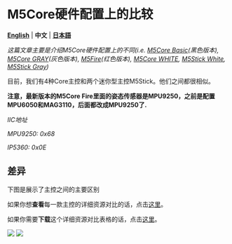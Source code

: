# M5Core硬件配置上的比较

**[English](https://github.com/m5stack/M5-Schematic/blob/master/Core/hardware_difference_between_cores.md)** | **中文** | **[日本語](https://github.com/m5stack/M5-Schematic/blob/master/Core/hardware_difference_between_cores_ja.md)**

*这篇文章主要是介绍M5Core硬件配置上的不同(i.e. [M5Core Basic](https://docs.m5stack.com/#/zh_CN/core/basic)(黑色版本), [M5Core GRAY](https://docs.m5stack.com/#/zh_CN/core/gray)(灰色版本), [M5Fire](https://docs.m5stack.com/#/zh_CN/core/fire)(红色版本), [M5Core WHITE](https://docs.m5stack.com/#/zh_CN/core/m5go_lite), [M5Stick White](https://docs.m5stack.com/#/zh_CN/core/m5stick), [M5Stick Gray](https://docs.m5stack.com/#/zh_CN/core/m5stick))*

目前，我们有4种Core主控和两个迷你型主控M5Stick。他们之间都很相似。

**注意，最新版本的M5Core Fire里面的姿态传感器是MPU9250，之前是配置MPU6050和MAG3110，后面都改成MPU9250了.**

*IIC地址*

*MPU9250: 0x68*

*IP5360:  0x0E*

## 差异

下图是展示了主控之间的主要区别

如果你想**查看**每一款主控的详细资源对比的话，点击[这里](https://shimo.im/sheets/qdPK9x6RCWQwc3WK/gO4S0)。

如果你需要**下载**这个详细资源对比表格的话，点击[这里](https://github.com/m5stack/M5-Schematic/blob/master/Core/M5%20Core%20Detailed%20Comparison.xlsx)。

<img src="http://m5-docs.oss-cn-shenzhen.aliyuncs.com/assets/img/product_img/core/core_comparison_04_zh_CN.png">

<img src="http://m5-docs.oss-cn-shenzhen.aliyuncs.com/assets/img/product_img/core/core_comparison_05_zh_CN.png">


<!-- <img src="https://github.com/m5stack/M5-Schematic/blob/master/Core/core_comparison.png">

## 1. M5Core Basic基础套件

M5Core Basic = 黑色主控板BASIC+m5core base底座

https://m5stack.github.io/m5-docs/#/zh_CN/product_documents/m5stack-core/m5core_basic

<img src="https://github.com/m5stack/M5-Schematic/blob/master/Core/basic.jpg" width = "500" height = "500">

## 2. M5Core GRAY

M5Core GRAY = 灰色主控板GRAY+m5core base底座

https://m5stack.github.io/m5-docs/#/zh_CN/product_documents/m5stack-core/m5core_gray

<img src="https://github.com/m5stack/M5-Schematic/blob/master/Core/gray.jpg" width = "500" height = "500">

## 3. M5Core WHITE

M5Core WHITE = 白色主控板+m5go base底座

https://m5stack.github.io/m5-docs/#/zh_CN/product_documents/m5stack-core/m5core_white

<img src="https://github.com/m5stack/M5-Schematic/blob/master/Core/m5go.png" width = "500" height = "500">

## 4. M5Core M5Fire

M5Core M5Fire = 红色主控板FIRE+m5go base底座

https://m5stack.github.io/m5-docs/#/zh_CN/product_documents/m5stack-core/m5core_fire

<img src="https://github.com/m5stack/M5-Schematic/blob/master/Core/fire.jpg" width = "500" height = "500"> -->
